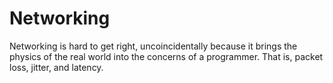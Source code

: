 # Networking
Networking is hard to get right, uncoincidentally because it brings the physics of the real world into the concerns of a programmer. That is, packet loss, jitter, and latency. 